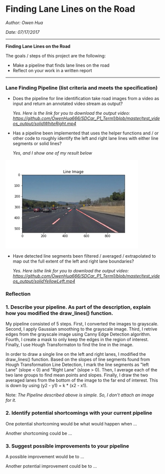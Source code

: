 # **Finding Lane Lines on the Road** 

_Author: Owen Hua_

_Date: 07/17/2017_

---

**Finding Lane Lines on the Road**

The goals / steps of this project are the following:
* Make a pipeline that finds lane lines on the road
* Reflect on your work in a written report


[//]: # (Image References)

[image1]: ./test_images_output/solidWhiteCurveLD.jpg "Rawlines Picture"

---
### Lane Finding Pipeline (list criteria and meets the specification)

* Does the pipeline for line identification take road images from a video as input and return an annotated video stream as output?
 
  _Yes. Here is the link for you to download the output video: https://github.com/OwenHua666/SDCar_P1_Term1/blob/master/test_videos_output/solidWhiteRight.mp4_
* Has a pipeline been implemented that uses the helper functions and / or other code to roughly identify the left and right lane lines   with either line segments or solid lines? 

  _Yes, and I show one of my result below_

![alt text][image1]


* Have detected line segments been filtered / averaged / extrapolated to map out the full extent of the left and right lane boundaries?

  _Yes. Here isthe link for you to download the output video: https://github.com/OwenHua666/SDCar_P1_Term1/blob/master/test_videos_output/solidYellowLeft.mp4_
  
### Reflection

### 1. Describe your pipeline. As part of the description, explain how you modified the draw_lines() function.

My pipeline consisted of 5 steps. First, I converted the images to grayscale. Second, I apply Gaussian smoothing to the grayscale image. Third, I retrive edges from the grayscale image using Canny Edge Detection algorithm. Fourth, I create a mask to only keep the edges in the region of interest. Finally, I use Hough Transformaton to find the line in the image. 

In order to draw a single line on the left and right lanes, I modified the draw_lines() function. Based on the slopes of line segments found from Hough Transformation Line Detection, I mark the line segments as "left Lane" (slope < 0) and "Right Lane" (slope > 0). Then, I average each of the two lane groups to find mean points and slopes. Finally, I draw the two averaged lanes from the bottom of the image to the far end of interest. This is down by using (y2 - y1) = k * (x2 - x1).

Note: _The Pipeline described above is simple. So, I don't attach an image for it._

### 2. Identify potential shortcomings with your current pipeline


One potential shortcoming would be what would happen when ... 

Another shortcoming could be ...


### 3. Suggest possible improvements to your pipeline

A possible improvement would be to ...

Another potential improvement could be to ...
